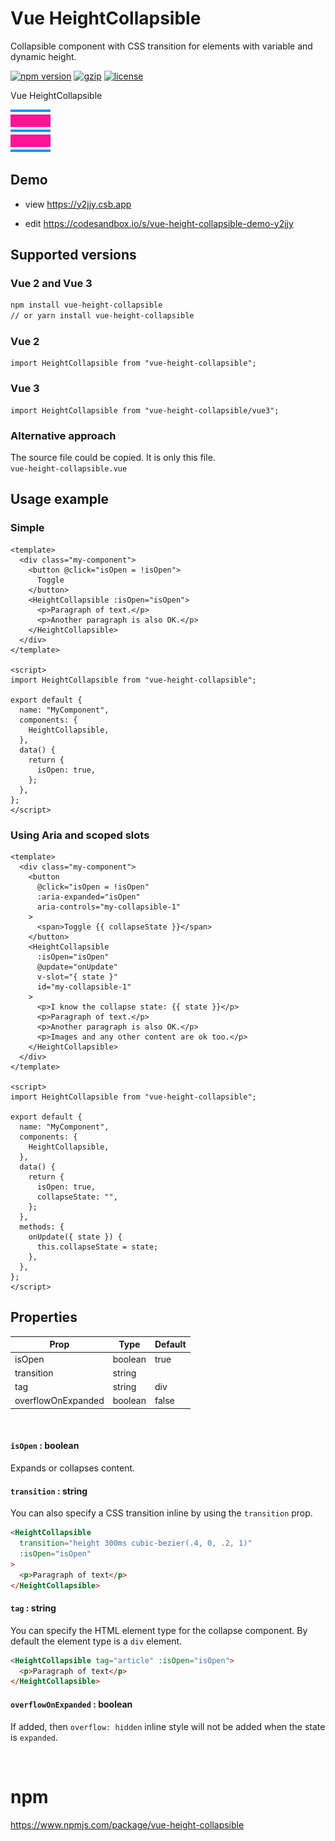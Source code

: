 # Vue HeightCollapsible

Collapsible component with CSS transition for elements with variable and dynamic height.

[![npm version](https://img.shields.io/npm/v/vue-height-collapsible.svg?style=flat-square)](https://www.npmjs.com/package/vue-height-collapsible)
[![gzip](https://img.shields.io/bundlephobia/minzip/vue-height-collapsible.svg)](https://bundlephobia.com/result?p=vue-height-collapsible)
[![license](https://img.shields.io/github/license/kunukn/vue-height-collapsible.svg)](https://github.com/kunukn/vue-height-collapsible/blob/master/LICENSE)

Vue HeightCollapsible

![logo](logo/collapsible.svg "logo")

## Demo

- view https://y2jjy.csb.app

- edit https://codesandbox.io/s/vue-height-collapsible-demo-y2jjy

## Supported versions

### Vue 2 and Vue 3

```bash
npm install vue-height-collapsible
// or yarn install vue-height-collapsible
```

### Vue 2

```vue
import HeightCollapsible from "vue-height-collapsible";
```

### Vue 3

```vue
import HeightCollapsible from "vue-height-collapsible/vue3";
```

### Alternative approach

The source file could be copied. It is only this file.<br/>
`vue-height-collapsible.vue`

## Usage example

### Simple

```vue
<template>
  <div class="my-component">
    <button @click="isOpen = !isOpen">
      Toggle
    </button>
    <HeightCollapsible :isOpen="isOpen">
      <p>Paragraph of text.</p>
      <p>Another paragraph is also OK.</p>
    </HeightCollapsible>
  </div>
</template>

<script>
import HeightCollapsible from "vue-height-collapsible";

export default {
  name: "MyComponent",
  components: {
    HeightCollapsible,
  },
  data() {
    return {
      isOpen: true,
    };
  },
};
</script>
```

### Using Aria and scoped slots

```vue
<template>
  <div class="my-component">
    <button
      @click="isOpen = !isOpen"
      :aria-expanded="isOpen"
      aria-controls="my-collapsible-1"
    >
      <span>Toggle {{ collapseState }}</span>
    </button>
    <HeightCollapsible
      :isOpen="isOpen"
      @update="onUpdate"
      v-slot="{ state }"
      id="my-collapsible-1"
    >
      <p>I know the collapse state: {{ state }}</p>
      <p>Paragraph of text.</p>
      <p>Another paragraph is also OK.</p>
      <p>Images and any other content are ok too.</p>
    </HeightCollapsible>
  </div>
</template>

<script>
import HeightCollapsible from "vue-height-collapsible";

export default {
  name: "MyComponent",
  components: {
    HeightCollapsible,
  },
  data() {
    return {
      isOpen: true,
      collapseState: "",
    };
  },
  methods: {
    onUpdate({ state }) {
      this.collapseState = state;
    },
  },
};
</script>
```

## Properties

| Prop               | Type    | Default |
| ------------------ | ------- | ------- |
| isOpen             | boolean | true    |
| transition         | string  |         |
| tag                | string  | div     |
| overflowOnExpanded | boolean | false   |

<br/>

#### `isOpen` : boolean

Expands or collapses content.

#### `transition` : string

You can also specify a CSS transition inline by using the `transition` prop.

```html
<HeightCollapsible
  transition="height 300ms cubic-bezier(.4, 0, .2, 1)"
  :isOpen="isOpen"
>
  <p>Paragraph of text</p>
</HeightCollapsible>
```

#### `tag` : string

You can specify the HTML element type for the collapse component. By default the element type is a `div` element.

```html
<HeightCollapsible tag="article" :isOpen="isOpen">
  <p>Paragraph of text</p>
</HeightCollapsible>
```

#### `overflowOnExpanded` : boolean

If added, then `overflow: hidden` inline style will not be added when the state is `expanded`.

<br>

# npm

https://www.npmjs.com/package/vue-height-collapsible
